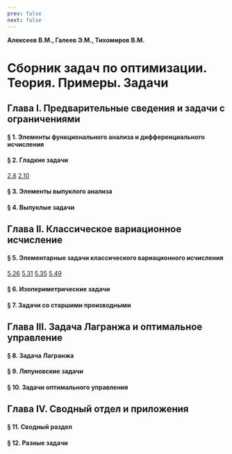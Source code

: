 ```yaml
---
prev: false
next: false
---
```


**Алексеев В.М., Галеев Э.М., Тихомиров В.М.**

# Сборник задач по оптимизации. Теория. Примеры. Задачи

<!-- # Введение. Принцип Лагранжа В теории экстремальных задач -->

## Глава I. Предварительные сведения и задачи с ограничениями

#### § 1. Элементы функционального анализа и дифференциального исчисления

#### § 2. Гладкие задачи

<div class="taskslist">
<a class="VPBadge tip" href="./02/08">2.8</a>
<a class="VPBadge tip" href="./02/10">2.10</a>
<!--
<a class="VPBadge info" href="./02/09">2.9</a>
<a class="VPBadge info" href="./02/11">2.11</a>
<a class="VPBadge info" href="./02/12">2.12</a>
<a class="VPBadge info" href="./02/13">2.13</a>
-->
</div>

#### § 3. Элементы выпуклого анализа

#### § 4. Выпуклые задачи


## Глава II. Классическое вариационное исчисление

#### § 5. Элементарные задачи классического вариационного исчисления

<div class="taskslist">
<a class="VPBadge info" href="./05/26">5.26</a>
<a class="VPBadge info" href="./05/31">5.31</a>
<a class="VPBadge info" href="./05/35">5.35</a>
<a class="VPBadge info" href="./05/49">5.49</a>
</div>

#### § 6. Изопериметрические задачи

#### § 7. Задачи со старшими производными


## Глава III. Задача Лагранжа и оптимальное управление

#### § 8. Задача Лагранжа

#### § 9. Ляпуновские задачи

#### § 10. Задачи оптимального управления

## Глава IV. Сводный отдел и приложения

#### § 11. Сводный раздел

#### § 12. Разные задачи
